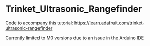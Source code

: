 # Trinket_Ultrasonic_Rangefinder

Code to accompany this tutorial:
https://learn.adafruit.com/trinket-ultrasonic-rangefinder

Currently limited to M0 versions due to an issue in the Arduino IDE
